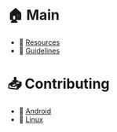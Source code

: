 # 🏠 Main

- 🎨 [Resources](/Delta-Icons/docs/wiki/Resources)
- 📐 [Guidelines](/Delta-Icons/docs/wiki/Guidelines)

# 📥 Contributing

- 🤖 [Android](/Delta-Icons/docs/wiki/Contributing-to-Android)
- 🐧 [Linux](/Delta-Icons/docs/wiki/Contributing-to-Linux)

